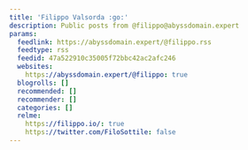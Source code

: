 ```yaml
---
title: 'Filippo Valsorda :go:'
description: Public posts from @filippo@abyssdomain.expert
params:
  feedlink: https://abyssdomain.expert/@filippo.rss
  feedtype: rss
  feedid: 47a522910c35005f72bbc42ac2afc246
  websites:
    https://abyssdomain.expert/@filippo: true
  blogrolls: []
  recommended: []
  recommender: []
  categories: []
  relme:
    https://filippo.io/: true
    https://twitter.com/FiloSottile: false
---
```

